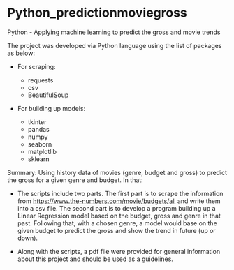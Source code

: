 # Python_predictionmoviegross
Python - Applying machine learning to predict the gross and movie trends

The project was developed via Python language using the list of packages as below:

- For scraping:
  * requests
  * csv
  * BeautifulSoup
  
- For building up models:
  * tkinter
  * pandas
  * numpy
  * seaborn
  * matplotlib
  * sklearn

Summary: Using history data of movies (genre, budget and gross) to predict the gross for a given genre and budget. In that:

- The scripts include two parts. The first part is to scrape the information from https://www.the-numbers.com/movie/budgets/all and write them into a csv file. The second part is to develop a program building up a Linear Regression model based on the budget, gross and genre in that past. Following that, with a chosen genre, a model would base on the given budget to predict the gross and show the trend in future (up or down).

- Along with the scripts, a pdf file were provided for general information about this project and should be used as a guidelines.
